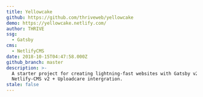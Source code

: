 ```yaml
---
title: Yellowcake
github: https://github.com/thriveweb/yellowcake
demo: https://yellowcake.netlify.com/
author: THRIVE
ssg:
  - Gatsby
cms:
  - NetlifyCMS
date: 2018-10-15T04:47:58.000Z
github_branch: master
description: >-
  A starter project for creating lightning-fast websites with Gatsby v2 and
  Netlify-CMS v2 + Uploadcare intergration.
stale: false
---
```


